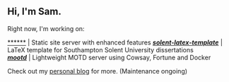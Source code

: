 ## Hi, I'm Sam.

Right now, I'm working on:

<!--[***tellmewhen***](https://github.com/samcole8/tellmewhen) | Alert scheduling server/container that supports email, SMS and Telegram bots  
[***ysmr***](https://github.com/samcole8/ysmr) | Modular SSH notifications integrated with Logstash-->
[******](github.com/samcole8/superstatic) | Static site server with enhanced features
[***solent-latex-template***](https://github.com/samcole8/solent-latex-template) | LaTeX template for Southampton Solent University dissertations  
[***mootd***](https://github.com/samcole8/mootd) | Lightweight MOTD server using Cowsay, Fortune and Docker  
<!--[***smallwall***](https://github.com/samcole8/smallwall) | Small-scale transparent firewall builder-->

Check out my [personal blog](https://samcole.me) for more. (Maintenance ongoing)

<!--
**samcole8/samcole8** is a ✨ _special_ ✨ repository because its `README.md` (this file) appears on your GitHub profile.

Here are some ideas to get you started:

- 🔭 I’m currently working on ...
- 🌱 I’m currently learning ...
- 👯 I’m looking to collaborate on ...
- 🤔 I’m looking for help with ...
- 💬 Ask me about ...
- 📫 How to reach me: ...
- 😄 Pronouns: ...
- ⚡ Fun fact: ...
-->

